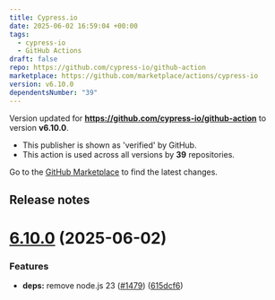 ```yaml
---
title: Cypress.io
date: 2025-06-02 16:59:04 +00:00
tags:
  - cypress-io
  - GitHub Actions
draft: false
repo: https://github.com/cypress-io/github-action
marketplace: https://github.com/marketplace/actions/cypress-io
version: v6.10.0
dependentsNumber: "39"
---
```



Version updated for **https://github.com/cypress-io/github-action** to version **v6.10.0**.
- This publisher is shown as 'verified' by GitHub.
- This action is used across all versions by **39** repositories.

Go to the [GitHub Marketplace](https://github.com/marketplace/actions/cypress-io) to find the latest changes.

## Release notes

# [6.10.0](https://github.com/cypress-io/github-action/compare/v6.9.2...v6.10.0) (2025-06-02)


### Features

* **deps:** remove node.js 23 ([#1479](https://github.com/cypress-io/github-action/issues/1479)) ([615dcf6](https://github.com/cypress-io/github-action/commit/615dcf65299b63c35268d795f4dfb79532388f64))




